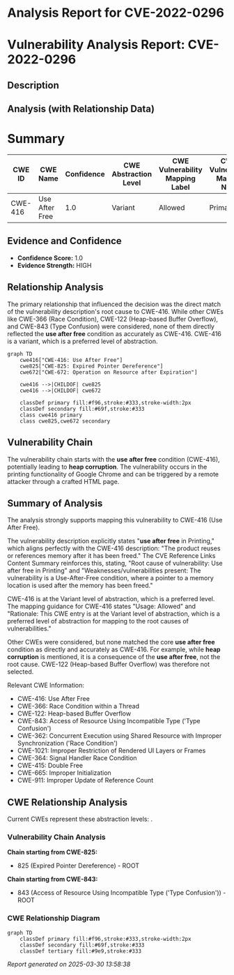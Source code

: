 # Analysis Report for CVE-2022-0296

# Vulnerability Analysis Report: CVE-2022-0296

## Description



## Analysis (with Relationship Data)

# Summary
| CWE ID | CWE Name | Confidence | CWE Abstraction Level | CWE Vulnerability Mapping Label | CWE-Vulnerability Mapping Notes |
|---|---|---|---|---|---|
| CWE-416 | Use After Free | 1.0 | Variant | Allowed | Primary CWE |

## Evidence and Confidence

*   **Confidence Score:** 1.0
*   **Evidence Strength:** HIGH

## Relationship Analysis
The primary relationship that influenced the decision was the direct match of the vulnerability description's root cause to CWE-416. While other CWEs like CWE-366 (Race Condition), CWE-122 (Heap-based Buffer Overflow), and CWE-843 (Type Confusion) were considered, none of them directly reflected the **use after free** condition as accurately as CWE-416. CWE-416 is a variant, which is a preferred level of abstraction.

```mermaid
graph TD
    cwe416["CWE-416: Use After Free"]
    cwe825["CWE-825: Expired Pointer Dereference"]
    cwe672["CWE-672: Operation on Resource after Expiration"]

    cwe416 -->|CHILDOF| cwe825
    cwe416 -->|CHILDOF| cwe672

    classDef primary fill:#f96,stroke:#333,stroke-width:2px
    classDef secondary fill:#69f,stroke:#333
    class cwe416 primary
    class cwe825,cwe672 secondary
```

## Vulnerability Chain
The vulnerability chain starts with the **use after free** condition (CWE-416), potentially leading to **heap corruption**. The vulnerability occurs in the printing functionality of Google Chrome and can be triggered by a remote attacker through a crafted HTML page.

## Summary of Analysis
The analysis strongly supports mapping this vulnerability to CWE-416 (Use After Free).

The vulnerability description explicitly states "**use after free** in Printing," which aligns perfectly with the CWE-416 description: "The product reuses or references memory after it has been freed." The CVE Reference Links Content Summary reinforces this, stating, "Root cause of vulnerability: Use after free in Printing" and "Weaknesses/vulnerabilities present: The vulnerability is a Use-After-Free condition, where a pointer to a memory location is used after the memory has been freed."

CWE-416 is at the Variant level of abstraction, which is a preferred level. The mapping guidance for CWE-416 states "Usage: Allowed" and "Rationale: This CWE entry is at the Variant level of abstraction, which is a preferred level of abstraction for mapping to the root causes of vulnerabilities."

Other CWEs were considered, but none matched the core **use after free** condition as directly and accurately as CWE-416. For example, while **heap corruption** is mentioned, it is a consequence of the **use after free**, not the root cause. CWE-122 (Heap-based Buffer Overflow) was therefore not selected.

Relevant CWE Information:
- CWE-416: Use After Free
- CWE-366: Race Condition within a Thread
- CWE-122: Heap-based Buffer Overflow
- CWE-843: Access of Resource Using Incompatible Type ('Type Confusion')
- CWE-362: Concurrent Execution using Shared Resource with Improper Synchronization ('Race Condition')
- CWE-1021: Improper Restriction of Rendered UI Layers or Frames
- CWE-364: Signal Handler Race Condition
- CWE-415: Double Free
- CWE-665: Improper Initialization
- CWE-911: Improper Update of Reference Count


## CWE Relationship Analysis

Current CWEs represent these abstraction levels: .


### Vulnerability Chain Analysis

**Chain starting from CWE-825:**
- 825 (Expired Pointer Dereference) - ROOT


**Chain starting from CWE-843:**
- 843 (Access of Resource Using Incompatible Type ('Type Confusion')) - ROOT



### CWE Relationship Diagram

```mermaid
graph TD
    classDef primary fill:#f96,stroke:#333,stroke-width:2px
    classDef secondary fill:#69f,stroke:#333
    classDef tertiary fill:#9e9,stroke:#333
```



*Report generated on 2025-03-30 13:58:38*
